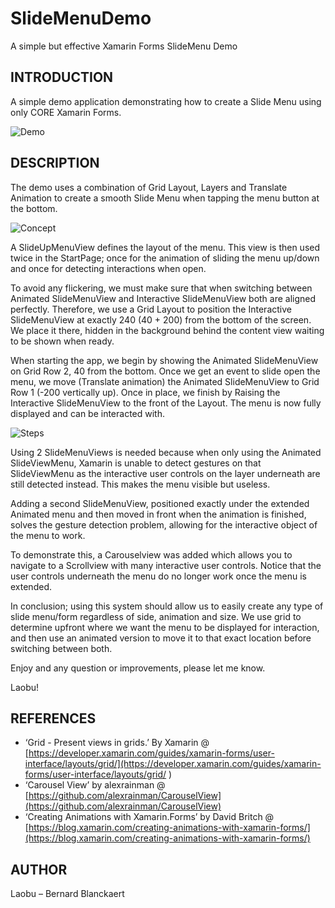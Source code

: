 # SlideMenuDemo
A simple but effective Xamarin Forms SlideMenu Demo

## INTRODUCTION
A simple demo application demonstrating how to create a Slide Menu using only CORE Xamarin Forms.

![Demo](https://raw.githubusercontent.com/bbl-Laobu/SlideMenuDemo/master/SimpleSlideMenuDemo.gif)

## DESCRIPTION
The demo uses a combination of Grid Layout, Layers and Translate Animation to create a smooth Slide Menu when tapping the menu button at the bottom.

![Concept](https://raw.githubusercontent.com/bbl-Laobu/SlideMenuDemo/master/SlideMenuPictureA.png)

A SlideUpMenuView defines the layout of the menu. This view is then used twice in the StartPage; once for the animation of sliding the menu up/down and once for detecting interactions when open.

To avoid any flickering, we must make sure that when switching between Animated SlideMenuView and Interactive SlideMenuView both are aligned perfectly. Therefore, we use a Grid Layout to position the Interactive SlideMenuView at exactly 240 (40 + 200) from the bottom of the screen. We place it there, hidden in the background behind the content view waiting to be shown when ready. 

When starting the app, we begin by showing the Animated SlideMenuView on Grid Row 2, 40 from the bottom. Once we get an event to slide open the menu, we move (Translate animation) the Animated SlideMenuView to Grid Row 1 (-200 vertically up). Once in place, we finish by Raising the Interactive SlideMenuView to the front of the Layout. The menu is now fully displayed and can be interacted with.

![Steps](https://github.com/bbl-Laobu/SlideMenuDemo/raw/master/SlideMenuPictureB.png)

Using 2 SlideMenuViews is needed because when only using the Animated SlideViewMenu, Xamarin is unable to detect gestures on that SlideViewMenu as the interactive user controls on the layer underneath are still detected instead. This makes the menu visible but useless. 

Adding a second SlideMenuView, positioned exactly under the extended Animated menu and then moved in front when the animation is finished, solves the gesture detection problem, allowing for the interactive object of the menu to work.  

To demonstrate this, a Carouselview was added which allows you to navigate to a Scrollview with many interactive user controls. Notice that the user controls underneath the menu do no longer work once the menu is extended.

In conclusion; using this system should allow us to easily create any type of slide menu/form regardless of side, animation and size. We use grid to determine upfront where we want the menu to be displayed for interaction, and then use an animated version to move it to that exact location before switching between both. 

Enjoy and any question or improvements, please let me know.

Laobu!


## REFERENCES
- ‘Grid - Present views in grids.’ By Xamarin @ [https://developer.xamarin.com/guides/xamarin-forms/user-interface/layouts/grid/](https://developer.xamarin.com/guides/xamarin-forms/user-interface/layouts/grid/ )
- ‘Carousel View’ by alexrainman @ [https://github.com/alexrainman/CarouselView](https://github.com/alexrainman/CarouselView)
- ‘Creating Animations with Xamarin.Forms’ by David Britch @ [https://blog.xamarin.com/creating-animations-with-xamarin-forms/](https://blog.xamarin.com/creating-animations-with-xamarin-forms/)


## AUTHOR
Laobu – Bernard Blanckaert
